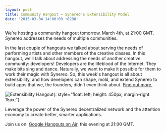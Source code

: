 ```yaml
---
layout: post
title: Community Hangout – Synereo's Extensibility Model
date: '2015-03-04 14:00:00 +0200'
---
```

We’re hosting a community hangout tomorrow, March 4th, at 21:00 GMT. Synereo addresses the needs of multiple communities. 

In the last couple of hangouts we talked about serving the needs of performing artists and other members of the creative classes. In this hangout, we’ll talk about addressing the needs of another creative community: developers! Developers are the lifeblood of the Internet. They make bits sing and dance. Naturally, we want to make it possible for them to work their magic with Synereo. So, this week's hangout is all about extensibility, and how developers can shape, mold, and extend Synereo to build apps that we, the founders, didn’t even think about. [Find out more.](http://blog.synereo.com/2015/03/02/extensibility/)

![Extensibility Hangout](/img/uploads/extensibility2.jpg){: style="float: left; height: 450px; margin-right: 15px;"}

Leverage the power of the Synereo decentralized network and the attention economy to create better, smarter applications.

Join us on: [Google Hangouts on Air](https://plus.google.com/u/0/b/109002904706315055045/events/cdr1cl2fro3cp3l6ksb3orvn0mg), this evening at 21:00 GMT.

<div style="clear: both"></div>
